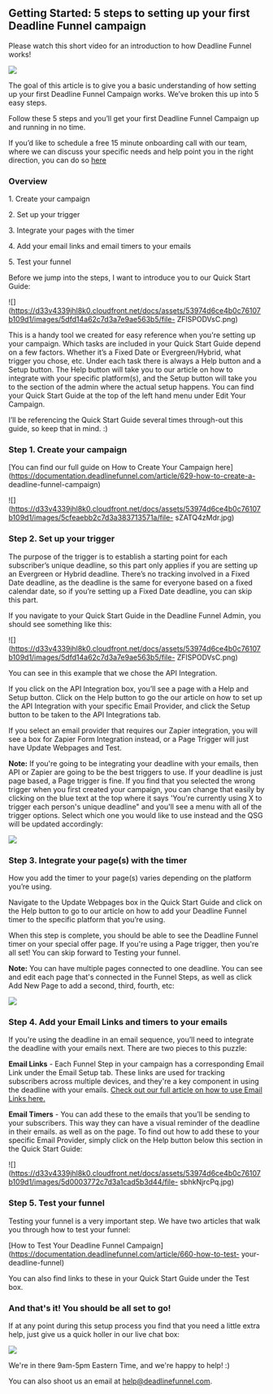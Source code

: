 ## Getting Started: 5 steps to setting up your first Deadline Funnel campaign

Please watch this short video for an introduction to how Deadline Funnel
works!

![](https://fast.wistia.com/embed/medias/ue8tk7bfcf/swatch)

The goal of this article is to give you a basic understanding of how setting
up your first Deadline Funnel Campaign works. We’ve broken this up into 5 easy
steps.

Follow these 5 steps and you’ll get your first Deadline Funnel Campaign up and
running in no time.

If you’d like to schedule a free 15 minute onboarding call with our team,
where we can discuss your specific needs and help point you in the right
direction, you can do so [here](https://deadlinefunnel.com/schedule)

### Overview

1\. Create your campaign  

2\. Set up your trigger  

3\. Integrate your pages with the timer  

4\. Add your email links and email timers to your emails  

5\. Test your funnel  

Before we jump into the steps, I want to introduce you to our Quick Start
Guide:

![](https://d33v4339jhl8k0.cloudfront.net/docs/assets/53974d6ce4b0c76107b109d1/images/5dfd14a62c7d3a7e9ae563b5/file-
ZFlSPODVsC.png)

This is a handy tool we created for easy reference when you're setting up your
campaign. Which tasks are included in your Quick Start Guide depend on a few
factors. Whether it’s a Fixed Date or Evergreen/Hybrid, what trigger you
chose, etc. Under each task there is always a Help button and a Setup button.
The Help button will take you to our article on how to integrate with your
specific platform(s), and the Setup button will take you to the section of the
admin where the actual setup happens. You can find your Quick Start Guide at
the top of the left hand menu under Edit Your Campaign.

I’ll be referencing the Quick Start Guide several times through-out this
guide, so keep that in mind. :)

###

### Step 1. Create your campaign

[You can find our full guide on How to Create Your Campaign
here](https://documentation.deadlinefunnel.com/article/629-how-to-create-a-
deadline-funnel-campaign)

![](https://d33v4339jhl8k0.cloudfront.net/docs/assets/53974d6ce4b0c76107b109d1/images/5cfeaebb2c7d3a383713571a/file-
sZATQ4zMdr.jpg)

###

###  Step 2. Set up your trigger

The purpose of the trigger is to establish a starting point for each
subscriber’s unique deadline, so this part only applies if you are setting up
an Evergreen or Hybrid deadline. There’s no tracking involved in a Fixed Date
deadline, as the deadline is the same for everyone based on a fixed calendar
date, so if you’re setting up a Fixed Date deadline, you can skip this part.

If you navigate to your Quick Start Guide in the Deadline Funnel Admin, you
should see something like this:

![](https://d33v4339jhl8k0.cloudfront.net/docs/assets/53974d6ce4b0c76107b109d1/images/5dfd14a62c7d3a7e9ae563b5/file-
ZFlSPODVsC.png)

You can see in this example that we chose the API Integration.

If you click on the API Integration box, you’ll see a page with a Help and
Setup button. Click on the Help button to go the our article on how to set up
the API Integration with your specific Email Provider, and click the Setup
button to be taken to the API Integrations tab.

If you select an email provider that requires our Zapier integration, you will
see a box for Zapier Form Integration instead, or a Page Trigger will just
have Update Webpages and Test.

**Note:** If you're going to be integrating your deadline with your emails,
then API or Zapier are going to be the best triggers to use. If your deadline
is just page based, a Page trigger is fine. If you find that you selected the
wrong trigger when you first created your campaign, you can change that easily
by clicking on the blue text at the top where it says 'You're currently using
X to trigger each person's unique deadline" and you'll see a menu with all of
the trigger options. Select which one you would like to use instead and the
QSG will be updated accordingly:

![](https://d33v4339jhl8k0.cloudfront.net/docs/assets/53974d6ce4b0c76107b109d1/images/5cfeb0c02c7d3a3837135740/file-2dBg3odI0A.jpg)

###

### Step 3. Integrate your page(s) with the timer

How you add the timer to your page(s) varies depending on the platform you’re
using.

Navigate to the Update Webpages box in the Quick Start Guide and click on the
Help button to go to our article on how to add your Deadline Funnel timer to
the specific platform that you’re using.

When this step is complete, you should be able to see the Deadline Funnel
timer on your special offer page. If you're using a Page trigger, then you're
all set! You can skip forward to Testing your funnel.

**Note:** You can have multiple pages connected to one deadline. You can see
and edit each page that's connected in the Funnel Steps, as well as click Add
New Page to add a second, third, fourth, etc:

![](https://d33v4339jhl8k0.cloudfront.net/docs/assets/53974d6ce4b0c76107b109d1/images/5cfffc0604286318cac422bb/file-9ffupiorZ5.jpg)

###

### Step 4. Add your Email Links and timers to your emails

If you're using the deadline in an email sequence, you’ll need to integrate
the deadline with your emails next. There are two pieces to this puzzle:

**Email Links** \- Each Funnel Step in your campaign has a corresponding Email
Link under the Email Setup tab. These links are used for tracking subscribers
across multiple devices, and they're a key component in using the deadline
with your emails. [Check out our full article on how to use Email Links
here.](https://documentation.deadlinefunnel.com/article/16-expiring-links)

**Email Timers** \- You can add these to the emails that you’ll be sending to
your subscribers. This way they can have a visual reminder of the deadline in
their emails. as well as on the page. To find out how to add these to your
specific Email Provider, simply click on the Help button below this section in
the Quick Start Guide:  

![](https://d33v4339jhl8k0.cloudfront.net/docs/assets/53974d6ce4b0c76107b109d1/images/5d0003772c7d3a1cad5b3d44/file-
sbhkNjrcPq.jpg)

###

### Step 5. Test your funnel

Testing your funnel is a very important step. We have two articles that walk
you through how to test your funnel:

[How to Test Your Deadline Funnel
Campaign](https://documentation.deadlinefunnel.com/article/660-how-to-test-
your-deadline-funnel)

You can also find links to these in your Quick Start Guide under the Test box.

### And that's it! You should be all set to go!

If at any point during this setup process you find that you need a little
extra help, just give us a quick holler in our live chat box:

![](https://d33v4339jhl8k0.cloudfront.net/docs/assets/53974d6ce4b0c76107b109d1/images/5d00053304286318cac42357/file-2fEFZr9nwd.jpg)

We're in there 9am-5pm Eastern Time, and we're happy to help! :)

You can also shoot us an email at help@deadlinefunnel.com.

